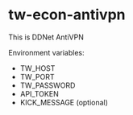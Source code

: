 # tw-econ-antivpn
This is DDNet AntiVPN

Environment variables:
* TW_HOST
* TW_PORT
* TW_PASSWORD
* API_TOKEN
* KICK_MESSAGE (optional)
